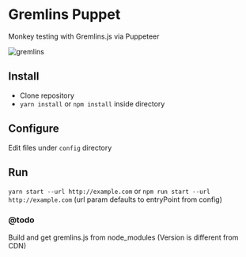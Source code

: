 # Gremlins Puppet

Monkey testing with Gremlins.js via Puppeteer

![gremlins](https://media.giphy.com/media/l2YWDVBDEhAAJSeQg/200w_d.gif)

## Install

* Clone repository
* `yarn install` or `npm install` inside directory

## Configure

Edit files under `config` directory

## Run

`yarn start --url http://example.com` or `npm run start --url http://example.com` (url param defaults to entryPoint from config)

### @todo

Build and get gremlins.js from node_modules (Version is different from CDN)
